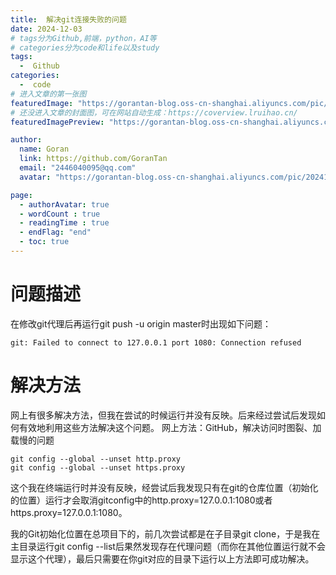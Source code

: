 ```yaml
---
title:  解决git连接失败的问题
date: 2024-12-03
# tags分为Github,前端，python，AI等
# categories分为code和life以及study
tags:
  -  Github
categories:
  -  code
# 进入文章的第一张图
featuredImage: "https://gorantan-blog.oss-cn-shanghai.aliyuncs.com/pic/20241204101109390.jpg"
# 还没进入文章的封面图，可在网站自动生成：https://coverview.lruihao.cn/
featuredImagePreview: "https://gorantan-blog.oss-cn-shanghai.aliyuncs.com/pic/20241204101301344.png"

author:
  name: Goran
  link: https://github.com/GoranTan
  email: "2446040095@qq.com"
  avatar: "https://gorantan-blog.oss-cn-shanghai.aliyuncs.com/pic/20241203195700868.png"

page:
  - authorAvatar: true
  - wordCount : true
  - readingTime : true
  - endFlag: "end"
  - toc: true
---
```






# 问题描述

在修改git代理后再运行git push -u origin master时出现如下问题：

```
git: Failed to connect to 127.0.0.1 port 1080: Connection refused
```

<!--more-->

# 解决方法

网上有很多解决方法，但我在尝试的时候运行并没有反映。后来经过尝试后发现如何有效地利用这些方法解决这个问题。
网上方法：GitHub，解决访问时图裂、加载慢的问题

```
git config --global --unset http.proxy  
git config --global --unset https.proxy
```

这个我在终端运行时并没有反映，经尝试后我发现只有在git的仓库位置（初始化的位置）运行才会取消gitconfig中的http.proxy=127.0.0.1:1080或者https.proxy=127.0.0.1:1080。

我的Git初始化位置在总项目下的，前几次尝试都是在子目录git clone，于是我在主目录运行git config --list后果然发现存在代理问题（而你在其他位置运行就不会显示这个代理），最后只需要在你git对应的目录下运行以上方法即可成功解决。

